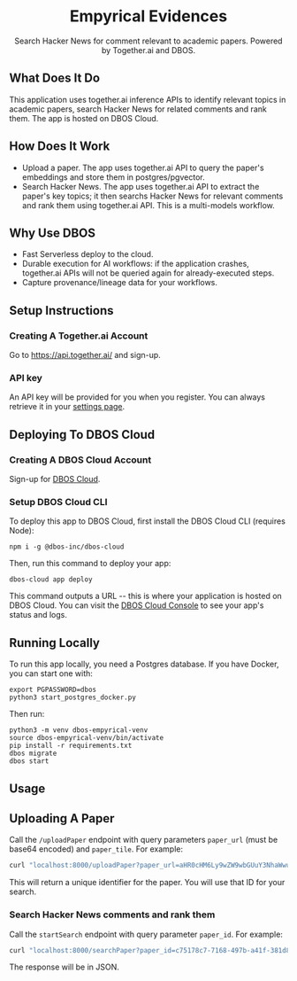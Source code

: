 <h1 align="center">Empyrical Evidences</h1>

<p align="center">
  Search Hacker News for comment relevant to academic papers.
  Powered by Together.ai and DBOS.
</p>

## What Does It Do

This application uses together.ai inference APIs to identify relevant topics in academic papers, search Hacker News for related comments and rank them.
The app is hosted on DBOS Cloud.

## How Does It Work

- Upload a paper. The app uses together.ai API to query the paper's embeddings and store them in postgres/pgvector.
- Search Hacker News. The app uses together.ai API to extract the paper's key topics; it then searchs Hacker News for relevant comments and rank them using together.ai API. This is a multi-models workflow.

## Why Use DBOS

- Fast Serverless deploy to the cloud.
- Durable execution for AI workflows: if the application crashes, together.ai APIs will not be queried again for already-executed steps.
- Capture provenance/lineage data for your workflows.

## Setup Instructions

### Creating A Together.ai Account

Go to https://api.together.ai/ and sign-up.

### API key

An API key will be provided for you when you register. You can always retrieve it in your [settings page](https://api.together.ai/settings/api-keys).

## Deploying To DBOS Cloud

### Creating A DBOS Cloud Account

Sign-up for [DBOS Cloud](https://console.dbos.dev/).

### Setup DBOS Cloud CLI

To deploy this app to DBOS Cloud, first install the DBOS Cloud CLI (requires Node):

```shell
npm i -g @dbos-inc/dbos-cloud
```

Then, run this command to deploy your app:

```shell
dbos-cloud app deploy
```

This command outputs a URL -- this is where your application is hosted on DBOS Cloud.
You can visit the [DBOS Cloud Console](https://console.dbos.dev/) to see your app's status and logs.

## Running Locally

To run this app locally, you need a Postgres database.
If you have Docker, you can start one with:

```shell
export PGPASSWORD=dbos
python3 start_postgres_docker.py
```

Then run:

```shell
python3 -m venv dbos-empyrical-venv
source dbos-empyrical-venv/bin/activate
pip install -r requirements.txt
dbos migrate
dbos start
```

## Usage

## Uploading A Paper

Call the `/uploadPaper` endpoint with query parameters `paper_url` (must be base64 encoded) and `paper_tile`. For example:

```bash
curl "localhost:8000/uploadPaper?paper_url=aHR0cHM6Ly9wZW9wbGUuY3NhaWwubWl0LmVkdS90ZGFuZm9yZC82ODMwcGFwZXJzL3N0b25lYnJha2VyLWNzdG9yZS5wZGYK&paper_title=cstore"
```

This will return a unique identifier for the paper. You will use that ID for your search.

### Search Hacker News comments and rank them

Call the `startSearch` endpoint with query parameter `paper_id`. For example:

```bash
curl "localhost:8000/searchPaper?paper_id=c75178c7-7168-497b-a41f-381d8a557270
```

The response will be in JSON.
